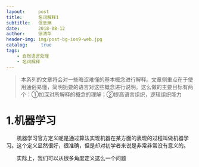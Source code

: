 ```yaml
---
layout:     post
title:      名词解释1
subtitle:   信息熵
date:       2018-08-12
author:     徐清华
header-img: img/post-bg-ios9-web.jpg
catalog: 	 true
tags:
    - 自然语言处理
    - 名词解释
---
```


>本系列的文章将会对一些晦涩难懂的基本概念进行解释。文章侧重点在于使用通俗易懂，简明扼要的语言对这些概念进行说明。这么做的主要目标有两个：①加深对所解释的概念的理解；②提高语言组织，逻辑组织能力

# 1.机器学习

&emsp;&emsp;机器学习官方定义呢是通过算法实现机器在某方面的表现的过程叫做机器学习。这个定义显然很好，很准确，但是却对初学者来说是非常非常没有意义的。


&emsp;&emsp;实际上，我们可以从很多角度定义这么一个问题
